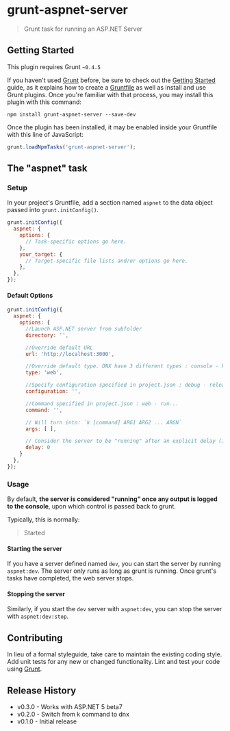 # grunt-aspnet-server

> Grunt task for running an ASP.NET Server

## Getting Started
This plugin requires Grunt `~0.4.5`

If you haven't used [Grunt](http://gruntjs.com/) before, be sure to check out the [Getting Started](http://gruntjs.com/getting-started) guide, as it explains how to create a [Gruntfile](http://gruntjs.com/sample-gruntfile) as well as install and use Grunt plugins. Once you're familiar with that process, you may install this plugin with this command:

```shell
npm install grunt-aspnet-server --save-dev
```

Once the plugin has been installed, it may be enabled inside your Gruntfile with this line of JavaScript:

```js
grunt.loadNpmTasks('grunt-aspnet-server');
```

## The "aspnet" task

### Setup
In your project's Gruntfile, add a section named `aspnet` to the data object passed into `grunt.initConfig()`.

```js
grunt.initConfig({
  aspnet: {
    options: {
      // Task-specific options go here.
    },
    your_target: {
      // Target-specific file lists and/or options go here.
    },
  },
});
```

#### Default Options

```js
grunt.initConfig({
  aspnet: {
    options: {
      //Launch ASP.NET server from subfolder
      directory: '',

      //Override default URL
      url: 'http://localhost:3000',

      //Override default type. DNX have 3 different types : console - kestrel - web
      type: 'web',

      //Specify configuration specified in project.json : debug - release...
      configuration: '',

      //Command specified in project.json : web - run...
      command: '',

      // Will turn into: `k [command] ARG1 ARG2 ... ARGN`
      args: [ ],

      // Consider the server to be "running" after an explicit delay (in milliseconds)
      delay: 0
    }
  },
});
```

### Usage

By default, **the server is considered "running" once any output is logged to the console**,
upon which control is passed back to grunt.

Typically, this is normally:

> Started

#### Starting the server

If you have a server defined named `dev`, you can start the server by running `aspnet:dev`. The server only runs as long as grunt is running. Once grunt's tasks have completed, the web server stops.

#### Stopping the server

Similarly, if you start the `dev` server with `aspnet:dev`, you can stop the server
with `aspnet:dev:stop`.

## Contributing
In lieu of a formal styleguide, take care to maintain the existing coding style. Add unit tests for any new or changed functionality. Lint and test your code using [Grunt](http://gruntjs.com/).

## Release History

- v0.3.0 - Works with ASP.NET 5 beta7
- v0.2.0 - Switch from k command to dnx
- v0.1.0 - Initial release
